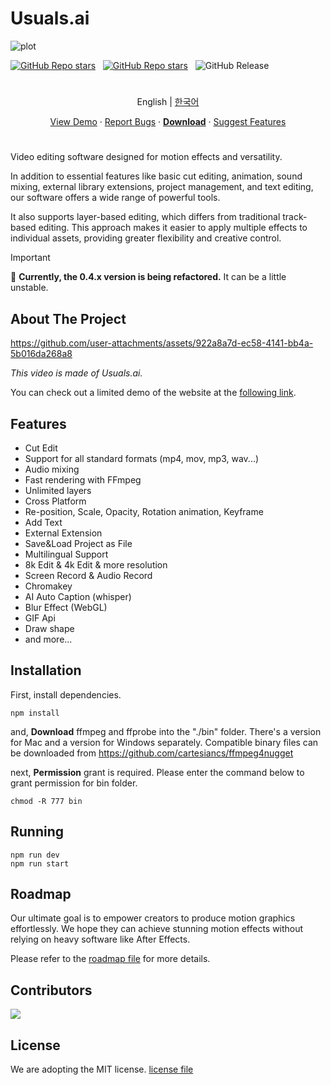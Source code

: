 # Usuals.ai

![plot](./.github/screenshotv1.png)

<p align='center'>

<a href="#"><img alt="GitHub Repo stars" src="https://img.shields.io/github/stars/cartesiancs/usuals-ai?style=for-the-badge" /></a>
&nbsp;
<a href="#"><img alt="GitHub Repo stars" src="https://img.shields.io/github/license/cartesiancs/usuals-ai?style=for-the-badge" /></a>
&nbsp;
<img alt="GitHub Release" src="https://img.shields.io/github/v/release/cartesiancs/usuals-ai?style=for-the-badge">

</p>

#

<p align='center'>
English | <a href="./docs/README.ko.md">한국어</a>
</p>

<p align='center'>
<a href="https://www.youtube.com/watch?v=Bh06VOYSMIM">View Demo</a> · <a href="https://github.com/cartesiancs/usuals-ai/issues">Report Bugs</a> · <a href="https://github.com/cartesiancs/usuals-ai/releases"><b>Download</b></a> · <a href="https://github.com/cartesiancs/usuals-ai/issues/new">Suggest Features </a>
</p>

#

Video editing software designed for motion effects and versatility.

In addition to essential features like basic cut editing, animation, sound mixing, external library extensions, project management, and text editing, our software offers a wide range of powerful tools.

It also supports layer-based editing, which differs from traditional track-based editing. This approach makes it easier to apply multiple effects to individual assets, providing greater flexibility and creative control.

> [!IMPORTANT]
> 📢 <strong>Currently, the 0.4.x version is being refactored.</strong> It can be a little unstable.

## About The Project



https://github.com/user-attachments/assets/922a8a7d-ec58-4141-bb4a-5b016da268a8



_This video is made of Usuals.ai._

You can check out a limited demo of the website at the [following link](https://demo.nugget.cartesiancs.com/).

## Features

- Cut Edit
- Support for all standard formats (mp4, mov, mp3, wav...)
- Audio mixing
- Fast rendering with FFmpeg
- Unlimited layers
- Cross Platform
- Re-position, Scale, Opacity, Rotation animation, Keyframe
- Add Text
- External Extension
- Save&Load Project as File
- Multilingual Support
- 8k Edit & 4k Edit & more resolution
- Screen Record & Audio Record
- Chromakey
- AI Auto Caption (whisper)
- Blur Effect (WebGL)
- GIF Api
- Draw shape
- and more...

## Installation

First, install dependencies.

```
npm install
```

and, **Download** ffmpeg and ffprobe into the "./bin" folder. There's a version for Mac and a version for Windows separately. Compatible binary files can be downloaded from https://github.com/cartesiancs/ffmpeg4nugget

next, **Permission** grant is required. Please enter the command below to grant permission for bin folder.

`chmod -R 777 bin`

## Running

```
npm run dev
npm run start
```

## Roadmap

Our ultimate goal is to empower creators to produce motion graphics effortlessly. We hope they can achieve stunning motion effects without relying on heavy software like After Effects.

Please refer to the [roadmap file](./docs/ROADMAP.md) for more details.

## Contributors

 <a href = "https://github.com/cartesiancs/usuals-ai/graphs/contributors">
<img src = "https://contrib.rocks/image?repo=cartesiancs/usuals-ai"/>
 </a>

## License

We are adopting the MIT license. [license file](./LICENSE)
